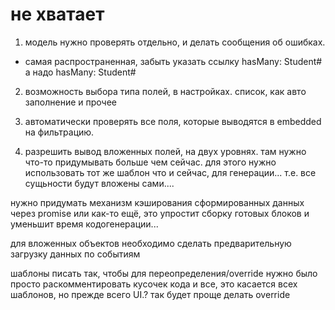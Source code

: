 # не хватает

1. модель нужно проверять отдельно, и делать сообщения об ошибках.
  - самая распространенная, забыть указать ссылку
    hasMany: Student#
    а надо
    hasMany: Student#<storeField>

2. возможность выбора типа полей, в настройках.
  список, как авто заполнение и прочее

3. автоматически проверять все поля, которые выводятся в embedded на фильтрацию.

4. разрешить вывод вложенных полей, на двух уровнях.
  там нужно что-то придумывать больше чем сейчас.
  для этого нужно использовать тот же шаблон что и сейчас, для генерации...
  т.е. все сущьности будут вложены сами....

  нужно придумать механизм кэширования сформированных данных через promise или как-то ещё, это упростит сборку готовых блоков и уменьшит время кодогенерации...

  для вложенных объектов необходимо сделать предварительную загрузку данных по событиям

шаблоны писать так, чтобы для переопределения/override нужно было просто раскомментировать кусочек кода и все,
это касается всех шаблонов, но прежде всего UI.?
так будет проще делать override